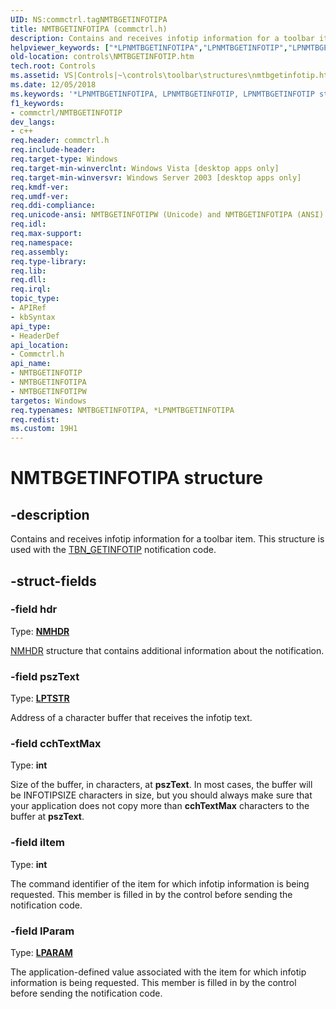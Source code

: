 ```yaml
---
UID: NS:commctrl.tagNMTBGETINFOTIPA
title: NMTBGETINFOTIPA (commctrl.h)
description: Contains and receives infotip information for a toolbar item. This structure is used with the TBN_GETINFOTIP notification code.
helpviewer_keywords: ["*LPNMTBGETINFOTIPA","LPNMTBGETINFOTIP","LPNMTBGETINFOTIP structure pointer [Windows Controls]","NMTBGETINFOTIP","NMTBGETINFOTIP structure [Windows Controls]","NMTBGETINFOTIPA","NMTBGETINFOTIPW","_win32_NMTBGETINFOTIP","_win32_NMTBGETINFOTIP_cpp","commctrl/LPNMTBGETINFOTIP","commctrl/NMTBGETINFOTIP","commctrl/NMTBGETINFOTIPA","commctrl/NMTBGETINFOTIPW","controls.NMTBGETINFOTIP","controls._win32_NMTBGETINFOTIP"]
old-location: controls\NMTBGETINFOTIP.htm
tech.root: Controls
ms.assetid: VS|Controls|~\controls\toolbar\structures\nmtbgetinfotip.htm
ms.date: 12/05/2018
ms.keywords: '*LPNMTBGETINFOTIPA, LPNMTBGETINFOTIP, LPNMTBGETINFOTIP structure pointer [Windows Controls], NMTBGETINFOTIP, NMTBGETINFOTIP structure [Windows Controls], NMTBGETINFOTIPA, NMTBGETINFOTIPW, _win32_NMTBGETINFOTIP, _win32_NMTBGETINFOTIP_cpp, commctrl/LPNMTBGETINFOTIP, commctrl/NMTBGETINFOTIP, commctrl/NMTBGETINFOTIPA, commctrl/NMTBGETINFOTIPW, controls.NMTBGETINFOTIP, controls._win32_NMTBGETINFOTIP'
f1_keywords:
- commctrl/NMTBGETINFOTIP
dev_langs:
- c++
req.header: commctrl.h
req.include-header: 
req.target-type: Windows
req.target-min-winverclnt: Windows Vista [desktop apps only]
req.target-min-winversvr: Windows Server 2003 [desktop apps only]
req.kmdf-ver: 
req.umdf-ver: 
req.ddi-compliance: 
req.unicode-ansi: NMTBGETINFOTIPW (Unicode) and NMTBGETINFOTIPA (ANSI)
req.idl: 
req.max-support: 
req.namespace: 
req.assembly: 
req.type-library: 
req.lib: 
req.dll: 
req.irql: 
topic_type:
- APIRef
- kbSyntax
api_type:
- HeaderDef
api_location:
- Commctrl.h
api_name:
- NMTBGETINFOTIP
- NMTBGETINFOTIPA
- NMTBGETINFOTIPW
targetos: Windows
req.typenames: NMTBGETINFOTIPA, *LPNMTBGETINFOTIPA
req.redist: 
ms.custom: 19H1
---
```


# NMTBGETINFOTIPA structure


## -description


Contains and receives infotip information for a toolbar item. This structure is used with the <a href="https://docs.microsoft.com/windows/desktop/Controls/tbn-getdispinfo">TBN_GETINFOTIP</a> notification code. 


## -struct-fields




### -field hdr

Type: <b><a href="https://docs.microsoft.com/windows/desktop/api/richedit/ns-richedit-nmhdr">NMHDR</a></b>


<a href="https://docs.microsoft.com/windows/desktop/api/richedit/ns-richedit-nmhdr">NMHDR</a> structure that contains additional information about the notification. 


### -field pszText

Type: <b><a href="https://docs.microsoft.com/windows/desktop/WinProg/windows-data-types">LPTSTR</a></b>

Address of a character buffer that receives the infotip text. 


### -field cchTextMax

Type: <b>int</b>

Size of the buffer, in characters, at 
					<b>pszText</b>. In most cases, the buffer will be INFOTIPSIZE characters in size, but you should always make sure that your application does not copy more than 
					<b>cchTextMax</b> characters to the buffer at 
					<b>pszText</b>. 


### -field iItem

Type: <b>int</b>

The command identifier of the item for which infotip information is being requested. This member is filled in by the control before sending the notification code. 


### -field lParam

Type: <b><a href="https://docs.microsoft.com/windows/desktop/WinProg/windows-data-types">LPARAM</a></b>

The application-defined value associated with the item for which infotip information is being requested. This member is filled in by the control before sending the notification code. 

